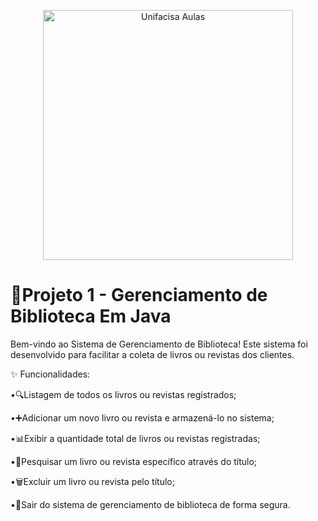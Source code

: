 <p align="center">
  <img src="https://github.com/user-attachments/assets/f4bb578a-c54b-414d-ba8c-7ef492b1f38a" alt="Unifacisa Aulas" width="400" />
</p>


# 📢Projeto 1 - Gerenciamento de Biblioteca Em Java
Bem-vindo ao Sistema de Gerenciamento de Biblioteca! Este sistema foi desenvolvido para facilitar a coleta de livros ou revistas dos clientes.

✨ Funcionalidades:

•🔍Listagem de todos os livros ou revistas registrados;

•➕Adicionar um novo livro ou revista e armazená-lo no sistema;

•📊Exibir a quantidade total de livros ou revistas registradas;

•🔎Pesquisar um livro ou revista específico através do título;

•🗑️Excluir um livro ou revista pelo título;

•🚪Sair do sistema de gerenciamento de biblioteca de forma segura.

